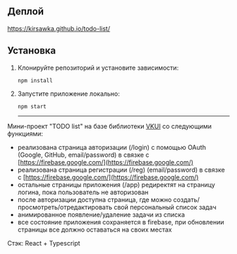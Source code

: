 ## Деплой

https://kirsawka.github.io/todo-list/

## Установка

1. Клонируйте репозиторий и установите зависимости:

   `npm install`

2. Запустите приложение локально:

   `npm start`
   
   ----
Мини-проект "TODO list" на базе библиотеки [VKUI](https://github.com/VKCOM/VKUI) со следующими функциями:

- реализована страница авторизации (/login) с помощью OAuth (Google, GitHub, email/password) в связке с [https://firebase.google.com/](https://firebase.google.com/) 
- реализована страница регистрации (/reg) (email/password) в связке с [https://firebase.google.com/](https://firebase.google.com/) 
- остальные страницы приложения (/app) редиректят на страницу логина, пока пользователь не авторизован
- после авторизации доступна страница, где можно создать/просмотреть/отредактировать свой персональный список задач
- анимированное появление/удаление задачи из списка
- все состояние приложения сохраняется в firebase, при обновлении страницы все должно оставаться на своих местах

Стэк: React + Typescript
